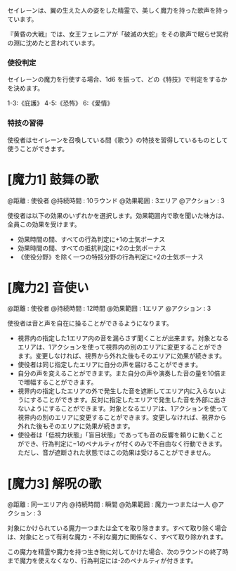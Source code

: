 セイレーンは、翼の生えた人の姿をした精霊で、美しく魔力を持った歌声を持っています。

『黄昏の大戦』では、女王フェレニアが「破滅の大蛇」をその歌声で眠らせ冥府の淵に沈めたと言われています。


### 使役判定

セイレーンの魔力を行使する場合、1d6 を振って、どの《特技》で判定をするかを決めます。

1-3:《庇護》	4-5:《恐怖》	6:《愛情》

### 特技の習得

使役者はセイレーンを召喚している間《歌う》の特技を習得しているものとして使うことができます。


# [魔力1] 鼓舞の歌

@距離 : 使役者	@持続時間 : 10ラウンド	@効果範囲 : 3エリア	@アクション : 3

使役者は以下の効果のいずれかを選択します。効果範囲内で歌を聞いた味方は、全員この効果を受けます。

* 効果時間の間、すべての行為判定に+1の士気ボーナス
* 効果時間の間、すべての抵抗判定に+2の士気ボーナス
* 《使役分野》を除く一つの特技分野の行為判定に+2の士気ボーナス


# [魔力2] 音使い

@距離 : 使役者	@持続時間 : 12時間	@効果範囲 : 1エリア	@アクション : 3

使役者は音と声を自在に操ることができるようになります。

* 視界内の指定した1エリア内の音を漏らさず聞くことが出来ます。対象となるエリアは、1アクションを使って視界内の別のエリアに変更することができます。変更しなければ、視界から外れた後もそのエリアに効果が続きます。
* 使役者は同じ指定したエリアに自分の声を届けることができます。
* 自分の声を変えることができます。また自分の声や演奏した音の量を10倍まで増幅することができます。
* 視界内の指定したエリアの外で発生した音を遮断してエリア内に入らないようにすることができます。反対に指定したエリアで発生した音を外部に出さないようにすることができます。対象となるエリアは、1アクションを使って視界内の別のエリアに変更することができます。変更しなければ、視界から外れた後もそのエリアに効果が続きます。
* 使役者は「低視力状態」「盲目状態」であっても音の反響を頼りに動くことができ、行為判定に−1のペナルティが付くのみで不自由なく行動できます。ただし、音が遮断された状態ではこの効果は受けることができません。


# [魔力3] 解呪の歌

@距離 : 同一エリア内	@持続時間 : 瞬間	@効果範囲 : 魔力一つまたは一人	@アクション : 3

対象にかけられている魔力一つまたは全てを取り除きます。すべて取り除く場合は、対象にとって有利な魔力・不利な魔力に関係なく、すべて取り除かれます。

この魔力を精霊や魔力を持つ生き物に対してかけた場合、次のラウンドの終了時まで魔力を使えなくなり、行為判定には-2のペナルティが付きます。
